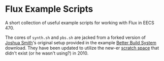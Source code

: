 Flux Example Scripts
====================

A short collection of useful example scripts for working with Flux in EECS 470.

The cores of `synth.sh` and `pbs.sh` are jacked from a forked version of
[Joshua Smith](mailto:smjoshua@umich.edu)'s original setup provided in the
example [Better Build System](http://www.eecs.umich.edu/eecs/courses/eecs470/Final_proj/better_build_system.tar.gz)
download. They have been updated to utilize the new-er
[scratch space](http://cac.engin.umich.edu/resources/storage/flux-high-performance-storage-scratch)
that didn't exist (or he wasn't using?) in 2010.
